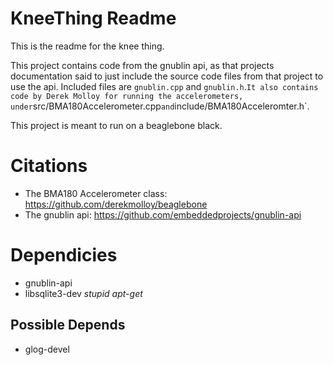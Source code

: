 # KneeThing Readme #
This is the readme for the knee thing.

This project contains code from the gnublin api, as that projects
documentation said to just include the source code files from that
project to use the api. Included files are `gnublin.cpp` and
`gnublin.h`.` It also contains code by Derek Molloy for running the
accelerometers, under `src/BMA180Accelerometer.cpp` and
`include/BMA180Acceleromter.h`.

This project is meant to run on a beaglebone black.

# Citations
* The BMA180 Accelerometer class:
  https://github.com/derekmolloy/beaglebone 
* The gnublin api: 
  https://github.com/embeddedprojects/gnublin-api


# Dependicies #
* gnublin-api
* libsqlite3-dev  _stupid apt-get_

## Possible Depends #
* glog-devel
